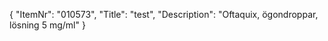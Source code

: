{
  "ItemNr": "010573",
  "Title": "test",
  "Description": "Oftaquix, ögondroppar, lösning 5 mg/ml"
}